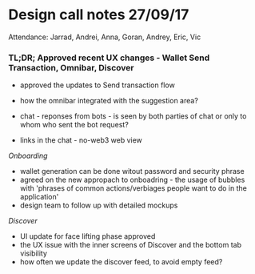# Design call notes 27/09/17

Attendance: Jarrad, Andrei, Anna, Goran, Andrey, Eric, Vic

### TL;DR; Approved recent UX changes - Wallet Send Transaction, Omnibar, Discover

- approved the updates to Send transaction flow

- how the omnibar integrated with the suggestion area?
- chat - reponses from bots - is seen by both parties of chat or only to whom who sent the bot request?
- links in the chat - no-web3 web view

*Onboarding*
- wallet generation can be done witout password and security phrase
- agreed on the new appropach to onboadring - the usage of bubbles with 'phrases of common actions/verbiages people want to do in the application'
- design team to follow up with detailed mockups

*Discover*
- UI update for face lifting phase approved
- the UX issue with the inner screens of Discover and the bottom tab visibility
- how often we update the discover feed, to avoid empty feed?
